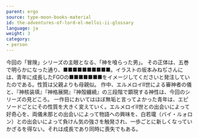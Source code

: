 ```yaml
---
parent: ergo
source: type-moon-books-material
id: the-adventures-of-lord-el-melloi-ii-glossary
language: ja
weight: 3
category:
- person
---
```


今回の「冒険」シリーズの主眼となる、「神を喰らった男」。
その正体は、五巻で明らかになった通り、■■■■■■■■■■。イラストの坂本みねぢさんには、青年に成長したFGOの■■■■■■■をイメージしてくださいと発注していたのである。性質は父親よりも母親似。
作中、エルメロイII世による審神者の儀と、『神核装填』『神格展開』『神殻纏繞』の三段階で顕現する神性は、今回のシリーズの見どころ。
一作目においてはほぼ無垢と言ってよかった青年は、エピソードごとにその性質を大きく変えていく。エルメロイII世との出会いによって好奇心を、両儀未那との出会いによって物語への興味を、白若瓏（バイ・ルォロン）との出会いによって負けん気の強さを触発され、一歩ごとに新しくなっていかざるを得ない。それは成長であり同時に喪失でもある。

